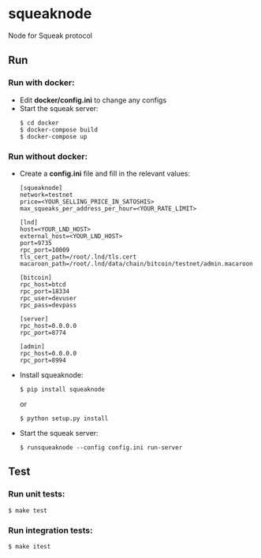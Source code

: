 # squeaknode

Node for Squeak protocol

## Run

### Run with docker:

- Edit **docker/config.ini** to change any configs
- Start the squeak server:
	```
	$ cd docker
	$ docker-compose build
	$ docker-compose up
	```

### Run without docker:

- Create a **config.ini** file and fill in the relevant values:
	```
	[squeaknode]
	network=testnet
	price=<YOUR_SELLING_PRICE_IN_SATOSHIS>
	max_squeaks_per_address_per_hour=<YOUR_RATE_LIMIT>

	[lnd]
	host=<YOUR_LND_HOST>
	external_host=<YOUR_LND_HOST>
	port=9735
	rpc_port=10009
	tls_cert_path=/root/.lnd/tls.cert
	macaroon_path=/root/.lnd/data/chain/bitcoin/testnet/admin.macaroon

	[bitcoin]
	rpc_host=btcd
	rpc_port=18334
	rpc_user=devuser
	rpc_pass=devpass

	[server]
	rpc_host=0.0.0.0
	rpc_port=8774

	[admin]
	rpc_host=0.0.0.0
	rpc_port=8994
	```
- Install squeaknode:
	```
	$ pip install squeaknode
	```
	or
	```
	$ python setup.py install
	```

- Start the squeak server:
 	```
	$ runsqueaknode --config config.ini run-server
	```

## Test

### Run unit tests:

```
$ make test
```

### Run integration tests:

```
$ make itest
```
